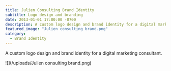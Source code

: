 ```yaml
---
title: Julien Consulting Brand Identity
subtitle: Logo design and branding
date: 2013-01-01 17:00:00 -0700
description: A custom logo design and brand identity for a digital marketing consultant.
featured_image: "Julien consulting brand.png"
category:
  - Brand Identity
---
```


A custom logo design and brand identity for a digital marketing consultant.

![](/uploads/Julien consulting brand.png)
